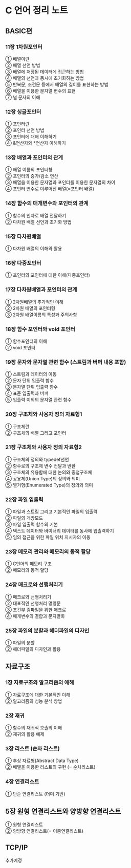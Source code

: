 # C 언어 정리 노트

## BASIC편

### 11장 1차원포인터

① 배열이란  
 ② 배열 선언 방법  
 ③ 배열에 저장된 데이터에 접근하는 방법  
 ④ 배열의 선언과 동시에 초기화하는 방법  
 ⑤ 반복문, 조건문 등에서 배열의 길이를 표현하는 방법  
 ⑥ 배열을 이용한 문자열 변수의 표현  
 ⑦ 널 문자의 이해

### 12장 싱글포인터

① 포인터란  
 ② 포인터 선언 방법  
 ③ 포인터에 대해 이해하기  
 ④ &연산자와 \*연산자 이해하기

### 13장 배열과 포인터의 관계

① 배열 이름의 포인터형  
 ② 포인터의 증가/감소 연산  
 ③ 배열을 이용한 문자열과 포인터를 이용한 문자열의 차이  
 ④ 포인터 변수로 이루어진 배열(=포인터 배열)

### 14장 함수의 매개변수와 포인터의 관계

① 함수의 인자로 배열 전달하기  
 ② 다차원 배열 선언과 초기화 방법

### 15장 다차원배열

① 다차원 배열의 이해와 활용

### 16장 다중포인터

① 포인터의 포인터에 대한 이해(다중포인터)

### 17장 다차원배열과 포인터의 관계

① 2차원배열의 추가적인 이해  
 ② 2차원 배열의 포인터형  
 ③ 2차원 배열이름의 특성과 주의사항

### 18장 함수 포인터와 void 포인터

① 함수포인터의 이해  
 ② void 포인터

### 19장 문자와 문자열 관련 함수 (스트림과 버퍼 내용 포함)

① 스트림과 데이터의 이동  
 ② 문자 단위 입출력 함수  
 ③ 문자열 단위 입출력 함수  
 ④ 표준 입출력과 버퍼  
 ⑤ 입출력 이외의 문자열 관련 함수

### 20장 구조체와 사용자 정의 자료형1

① 구조체란  
 ② 구조체의 배열 그리고 포인터

### 21장 구조체와 사용자 정의 자료형2

① 구조체의 정의와 typedef선언  
 ② 함수로의 구조체 변수 전달과 반환  
 ③ 구조체의 유용함에 대한 논의와 중첩구조체  
 ④ 공용체(Union Type)의 정의와 의미  
 ⑤ 열거형(Enumerated Type)의 정의와 의미

### 22장 파일 입출력

① 파일과 스트림 그리고 기본적인 파일의 입출력  
 ② 파일의 개방모드  
 ③ 파일 입출력 함수의 기본  
 ④ 텍스트 데이터와 바이너리 데이터를 동사에 입출력하기  
 ⑤ 임의 접근을 위한 파일 위치 지시자의 이동

### 23장 메모리 관리와 메모리의 동적 할당

① C언어의 메모리 구조  
 ② 메모리의 동적 할당

### 24장 매크로와 선행처리기

① 매크로와 선행처리기  
 ② 대표적인 선행처리 명령문  
 ③ 조건부 컴파일을 위한 매크로  
 ④ 매개변수의 결합과 문자열화

### 25장 파일의 분할과 헤더파일의 디자인

① 파일의 분할  
 ② 헤더파일의 디자인과 활용

## 자료구조

### 1장 자료구조와 알고리즘의 애해

① 자료구조에 대한 기본적인 이해  
 ② 알고리즘의 성능 분석 방법

### 2장 재귀

① 함수의 재귀적 호출의 이해  
② 재귀의 활용 예제

### 3장 리스트 (순차 리스트)

① 추상 자료형(Abstract Data Type)  
② 배열을 이용한 리스트의 구현 (= 순차리스트)

### 4장 연결리스트

① 단순 연결리스트 (더미 기반)

## 5장 원형 연결리스트와 양방향 연결리스트

① 원형 연결리스트  
② 양방향 연결리스트(= 이중연결리스트)

## TCP/IP

추가예정
